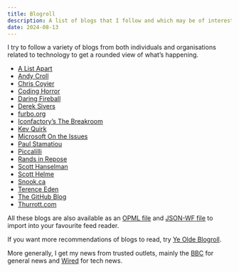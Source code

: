 ```yaml
---
title: Blogroll
description: A list of blogs that I follow and which may be of interest.
date: 2024-08-13
---
```


I try to follow a variety of blogs from both individuals and organisations related to technology to get a rounded view of what’s happening.

* [A List Apart](https://alistapart.com)
* [Andy Croll](https://andycroll.com)
* [Chris Coyier](https://chriscoyier.net)
* [Coding Horror](https://blog.codinghorror.com)
* [Daring Fireball](https://daringfireball.net)
* [Derek Sivers](https://sive.rs/blog)
* [furbo.org](https://furbo.org)
* [Iconfactory’s The Breakroom](https://blog.iconfactory.com)
* [Kev Quirk](https://kevquirk.com)
* [Microsoft On the Issues](https://blogs.microsoft.com/on-the-issues/)
* [Paul Stamatiou](https://paulstamatiou.com)
* [Piccalilli](https://piccalil.li)
* [Rands in Repose](https://randsinrepose.com)
* [Scott Hanselman](https://www.hanselman.com/blog/)
* [Scott Helme](https://scotthelme.co.uk)
* [Snook.ca](https://snook.ca)
* [Terence Eden](https://shkspr.mobi/blog)
* [The GitHub Blog](https://github.blog)
* [Thurrott.com](https://www.thurrott.com)

All these blogs are also available as an [OPML file](/blogroll/rubenarakelyan.opml) and [JSON-WF file](/blogroll/rubenarakelyan.json) to import into your favourite feed reader.

If you want more recommendations of blogs to read, try [Ye Olde Blogroll](https://blogroll.org).

More generally, I get my news from trusted outlets, mainly the [BBC](https://www.bbc.co.uk/news) for general news and [Wired](https://www.wired.com) for tech news.
